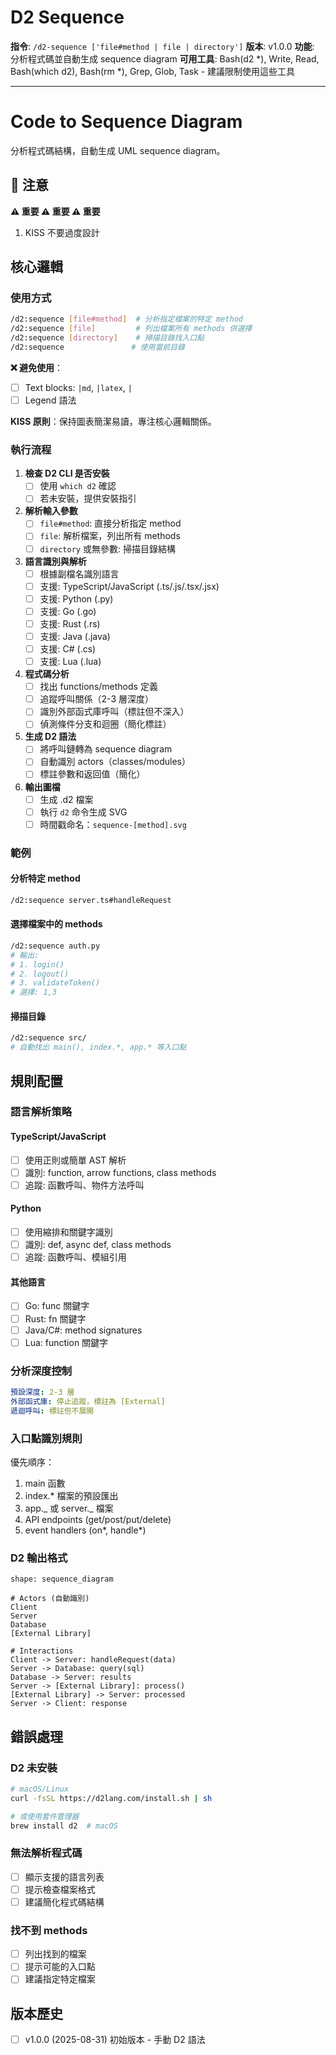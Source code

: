 # D2 Sequence

**指令**: `/d2-sequence ['file#method | file | directory']`
**版本**: v1.0.0
**功能**: 分析程式碼並自動生成 sequence diagram
**可用工具**: Bash(d2 *), Write, Read, Bash(which d2), Bash(rm *), Grep, Glob, Task - 建議限制使用這些工具

---
# Code to Sequence Diagram

分析程式碼結構，自動生成 UML sequence diagram。

## 🚨 注意

**⚠️ 重要 ⚠️ 重要 ⚠️ 重要**

1. KISS 不要過度設計

## 核心邏輯

### 使用方式

```bash
/d2:sequence [file#method]  # 分析指定檔案的特定 method
/d2:sequence [file]         # 列出檔案所有 methods 供選擇
/d2:sequence [directory]    # 掃描目錄找入口點
/d2:sequence               # 使用當前目錄
```

**❌ 避免使用**：

- [ ] Text blocks: `|md`, `|latex`, `|`
- [ ] Legend 語法

**KISS 原則**：保持圖表簡潔易讀，專注核心邏輯關係。

### 執行流程

1. **檢查 D2 CLI 是否安裝**
   - [ ] 使用 `which d2` 確認
   - [ ] 若未安裝，提供安裝指引

2. **解析輸入參數**
   - [ ] `file#method`: 直接分析指定 method
   - [ ] `file`: 解析檔案，列出所有 methods
   - [ ] `directory` 或無參數: 掃描目錄結構

3. **語言識別與解析**
   - [ ] 根據副檔名識別語言
   - [ ] 支援: TypeScript/JavaScript (.ts/.js/.tsx/.jsx)
   - [ ] 支援: Python (.py)
   - [ ] 支援: Go (.go)
   - [ ] 支援: Rust (.rs)
   - [ ] 支援: Java (.java)
   - [ ] 支援: C# (.cs)
   - [ ] 支援: Lua (.lua)

4. **程式碼分析**
   - [ ] 找出 functions/methods 定義
   - [ ] 追蹤呼叫關係（2-3 層深度）
   - [ ] 識別外部函式庫呼叫（標註但不深入）
   - [ ] 偵測條件分支和迴圈（簡化標註）

5. **生成 D2 語法**
   - [ ] 將呼叫鏈轉為 sequence diagram
   - [ ] 自動識別 actors（classes/modules）
   - [ ] 標註參數和返回值（簡化）

6. **輸出圖檔**
   - [ ] 生成 .d2 檔案
   - [ ] 執行 `d2` 命令生成 SVG
   - [ ] 時間戳命名：`sequence-[method].svg`

### 範例

#### 分析特定 method

```bash
/d2:sequence server.ts#handleRequest
```

#### 選擇檔案中的 methods

```bash
/d2:sequence auth.py
# 輸出:
# 1. login()
# 2. logout()
# 3. validateToken()
# 選擇: 1,3
```

#### 掃描目錄

```bash
/d2:sequence src/
# 自動找出 main(), index.*, app.* 等入口點
```

## 規則配置

### 語言解析策略

#### TypeScript/JavaScript

- [ ] 使用正則或簡單 AST 解析
- [ ] 識別: function, arrow functions, class methods
- [ ] 追蹤: 函數呼叫、物件方法呼叫

#### Python

- [ ] 使用縮排和關鍵字識別
- [ ] 識別: def, async def, class methods
- [ ] 追蹤: 函數呼叫、模組引用

#### 其他語言

- [ ] Go: func 關鍵字
- [ ] Rust: fn 關鍵字
- [ ] Java/C#: method signatures
- [ ] Lua: function 關鍵字

### 分析深度控制

```yaml
預設深度: 2-3 層
外部函式庫: 停止追蹤，標註為 [External]
遞迴呼叫: 標註但不展開
```

### 入口點識別規則

優先順序：

1. main 函數
2. index.\* 檔案的預設匯出
3. app._ 或 server._ 檔案
4. API endpoints (get/post/put/delete)
5. event handlers (on*, handle*)

### D2 輸出格式

```d2
shape: sequence_diagram

# Actors (自動識別)
Client
Server
Database
[External Library]

# Interactions
Client -> Server: handleRequest(data)
Server -> Database: query(sql)
Database -> Server: results
Server -> [External Library]: process()
[External Library] -> Server: processed
Server -> Client: response
```

## 錯誤處理

### D2 未安裝

```bash
# macOS/Linux
curl -fsSL https://d2lang.com/install.sh | sh

# 或使用套件管理器
brew install d2  # macOS
```

### 無法解析程式碼

- [ ] 顯示支援的語言列表
- [ ] 提示檢查檔案格式
- [ ] 建議簡化程式碼結構

### 找不到 methods

- [ ] 列出找到的檔案
- [ ] 提示可能的入口點
- [ ] 建議指定特定檔案

## 版本歷史

- [ ] v1.0.0 (2025-08-31) 初始版本 - 手動 D2 語法
